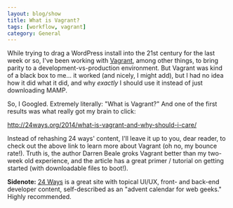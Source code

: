 ```yaml
---
layout: blog/show
title: What is Vagrant?
tags: [workflow, vagrant]
category: General
---
```

While trying to drag a WordPress install into the 21st century for the last week or so, I've been working with [Vagrant][vagrant], among other things, to bring parity to a development-vs-production environment. But Vagrant was kind of a black box to me... it worked (and nicely, I might add), but I had no idea how it did what it did, and why *exactly* I should use it instead of just downloading MAMP.

[vagrant]: //vagrantup.com

So, I Googled. Extremely literally: "What is Vagrant?" And one of the first results was what really got my brain to click:

http://24ways.org/2014/what-is-vagrant-and-why-should-i-care/

Instead of rehashing 24 ways' content, I'll leave it up to you, dear reader, to check out the above link to learn more about Vagrant (oh no, my bounce rate!). Truth is, the author Darren Beale groks Vagrant better than my two-week old experience, and the article has a great primer / tutorial on getting started (with downloadable files to boot!).

**Sidenote:** [24 Ways][24ways] is a great site with topical UI/UX, front- and back-end developer content, self-described as an "advent calendar for web geeks." Highly recommended.

[24ways]: //24ways.org/
